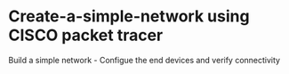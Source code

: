 # Create-a-simple-network using CISCO packet tracer
Build a simple network  - Configue the end devices and verify connectivity
